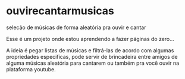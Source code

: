 # ouvirecantarmusicas
selecão de músicas de forma aleatória pra ouvir e cantar

Esse é um projeto onde estou aprendendo a fazer páginas do zero...

A ideia é pegar listas de músicas e filtrá-las de acordo com algumas propriedades especificas, pode servir de brincadeira entre amigos de alguma músicas aleatória para cantarem ou também pra você ouvir na plataforma youtube.
